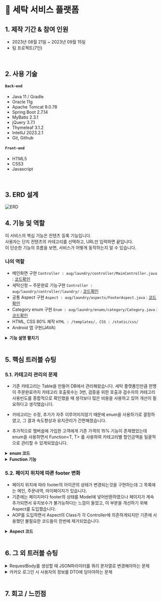 # :pushpin: 세탁 서비스 플랫폼

## 1. 제작 기간 & 참여 인원

-   2023년 08월 21일 ~ 2023년 09월 15일
-   팀 프로젝트(7인)

</br>

## 2. 사용 기술

#### `Back-end`

-   Java 11 / Gradle
-   Oracle 11g
-   Apache Tomcat 9.0.78
-   Spring Boot 2.7.14
-   MyBatis 2.3.1
-   jQuery 3.7.1
-   Thymeleaf 3.1.2
-   IntelliJ 2023.2.1
-   Git, Github

#### `Front-end`

-   HTML5
-   CSS3
-   Javascript

</br>

## 3. ERD 설계

![ERD](https://github.com/KIMSEUNGWO/TeamProject_Second/assets/128001994/3dac4ee1-a7b8-4032-af05-29147616aade)


## 4. 기능 및 역할

이 서비스의 핵심 기능은 컨텐츠 등록 기능입니다.  
사용자는 단지 컨텐츠의 카테고리를 선택하고, URL만 입력하면 끝입니다.  
이 단순한 기능의 흐름을 보면, 서비스가 어떻게 동작하는지 알 수 있습니다.

### 나의 역할
-   메인화면 구현 `Controller : aug/laundry/controller/MainController.java` : [코드확인](https://github.com/KIMSEUNGWO/TeamProject_Second/blob/main/src/main/java/aug/laundry/controller/MainController.java)
-   세탁신청 ~ 주문완료 기능구현 `Controller : aug/laundry/controller/laundry/` : [코드확인](https://github.com/KIMSEUNGWO/TeamProject_Second/blob/main/src/main/java/aug/laundry/controller/laundry/)
-   공통 Aspect 구현 `Aspect : aug/laundry/aspects/FooterAspect.java` : [코드확인](https://github.com/KIMSEUNGWO/TeamProject_Second/blob/main/src/main/java/aug/laundry/aspects/FooterAspect.java)
-   Category enum 구현 `Enum : aug/laundry/enums/category/Category.java`  : [코드확인](https://github.com/KIMSEUNGWO/TeamProject_Second/blob/main/src/main/java/aug/laundry/enums/category/Category.java)
-   HTML, CSS 80% 제작 `HTML : /templates/, CSS : /static/css/` 
-   Android 앱 구현(JAVA)

<details>
<summary><b>기능 설명 펼치기</b></summary>
<div markdown="1">

### 4.1. 전체 흐름

![세탁소URL](https://github.com/KIMSEUNGWO/TeamProject_Second/assets/128001994/fcd46ce9-dffa-4e74-b9fe-949bb484c725)

### 4.2. 사용자 요청

-   **사용자 신청**
![주문](https://github.com/KIMSEUNGWO/TeamProject_Second/assets/128001994/cda2f4a2-dbf5-4b79-b5bd-c7920d4644a5)
![주문2](https://github.com/KIMSEUNGWO/TeamProject_Second/assets/128001994/12073fc1-a4a1-454f-a012-2337fa782dc0)

-   **주문내역 확인, 배달원 수거**
![픽업](https://github.com/KIMSEUNGWO/TeamProject_Second/assets/128001994/dfff4380-0369-4d3d-b8bb-ae628b177f23)

-   **관리자 세탁물 검수 과정**
![검수](https://github.com/KIMSEUNGWO/TeamProject_Second/assets/128001994/ed852666-b51a-4d13-b774-25d3545ad6b6)

-   **세탁 후 사용자에게 배송**
![배송](https://github.com/KIMSEUNGWO/TeamProject_Second/assets/128001994/d885129e-9f68-4689-bcb0-ef40add82cf8)


### 4.3. 그 외 기능
-   **마이페이지 쿠폰, 포인트, 친구초대 기능 구현**
![마이페이지1](https://github.com/KIMSEUNGWO/TeamProject_Second/assets/128001994/849da23a-cc37-47e7-8c83-aaeca20fabf1)

-   **주소,비밀번호 찾기, 새 비밀번호 발급, 탈퇴기능 구현**
![마이페이지2](https://github.com/KIMSEUNGWO/TeamProject_Second/assets/128001994/14445af9-e469-487f-8aef-1ef54fc2f6ff">)

-   **구독 기능 구현**
![구독](https://github.com/KIMSEUNGWO/TeamProject_Second/assets/128001994/59fff444-3f69-4f75-a7f7-86484c340d7b)

</details>
</br>

## 5. 핵심 트러블 슈팅

### 5.1. 카테고리 관리의 문제

-   기존 카테고리는 Table을 만들어 DB에서 관리해왔습니다. 세탁 플랫폼인만큼 한명이 주문완료까지 카테고리 호출횟수는 3번, 검증을 위한 호출과 검수자의 카테고리 사용빈도를 종합적으로 확인했을 때 생각보다 많은 비용을 사용하고 있어 개선이 필요하다고 생각했습니다.

-   카테고리는 수정, 추가가 자주 이루어지지않기 때문에 enum을 사용하기로 결정하였고, 그 결과 속도향상과 유지관리가 간편해졌습니다.
-   추가적으로 멤버쉽에 가입한 고객에게 기존 가격의 15% 기능이 존재했었는데 enum을 사용하면서 Function<T, T> 를 사용하여 카테고리별 할인금액을 일괄적으로 관리할 수 있게되었습니다.

<details>
<summary><b>enum 코드</b></summary>
<div markdown="1">

`aug/laundry/enums/category/Category.java`

```java
public enum Category {

        COMMON("일반", null, null),
            BASIC("생활빨래", 4000L, COMMON),
            ADDITIONAL("생활빨래 20L 초과시 10L 당", 3800L, COMMON),

        CLOTHES("의류", null, null),
            Y_SHIRT("와이셔츠", 2100L, CLOTHES),
            SCHOOL_UNIFORM_SHIRT("교복셔츠", 2100L, CLOTHES),
            SCHOOL_UNIFORM_JACKET("교복자켓", 5000L, CLOTHES),
            REGULAR_SHIRT("일반셔츠", 2100L, CLOTHES),
            BLOUSE("블라우스", 4200L, CLOTHES),
            T_SHIRT("티셔츠", 4200L, CLOTHES),
            SWEAT_SHIRT("맨투맨", 4200L, CLOTHES),
            HOODIE("후드티", 4800L, CLOTHES),
            KNITWEAR("니트", 5500L, CLOTHES),
            SWEATER("스웨터", 5500L, CLOTHES),
            CARDIGAN("가디건", 5500L, CLOTHES),
            PANTS("바지", 4800L, CLOTHES),
            SKIRT("스커트", 4800L, CLOTHES),
            ONEPIECE("원피스", 6800L, CLOTHES),
            JUMPSUIT("점프수트", 6800L, CLOTHES),
            ARTIFICIAL_SKIN("인조가죽하의", 11000L, CLOTHES),
            VEST("조끼", 3000L, CLOTHES),
            PADDED_VEST("패딩조끼", 8000L, CLOTHES),
            SKI_BOARD_PANTS("스키,보드 바지", 24800L, CLOTHES),
            SKI_BOARD_JUMP_SUIT("스키, 보드 점스수트", 46800L, CLOTHES),
            SKI_BOARD_JACKET("스키, 보드 자켓", 37000L, CLOTHES),
            PADDED_PANTS("패딩바지", 11000L, CLOTHES),
            SUIT_JACKET("정장자켓", 5000L, CLOTHES),
            JACKET("자켓", 8000L, CLOTHES),
            JUMPER("점퍼", 8000L, CLOTHES),
            COAT("코트", 14000L, CLOTHES),
            TRENCH_COAT("트렌치 코드", 14000L, CLOTHES),
            LIGHTWEIGHT_PADDING("경량패딩", 9000L, CLOTHES),
            PADDING("일반패딩", 16800L, CLOTHES),
            DOWN_PADDING("다운패딩", 16800L, CLOTHES),
            ARTIFICIAL_LEATHER_JACKET("인조가죽자켓", 15000L, CLOTHES),
            TIE("넥타이", 2500L, CLOTHES),
            MUFFLER("목도리", 4000L, CLOTHES),
            SCARF("스카프", 4000L, CLOTHES),
            GLOVES("장갑", 4000L, CLOTHES),
            KNIT_CAP("니트모자", 4000L, CLOTHES),
            CAP_HAT("캡모자", 6000L, CLOTHES),

        BEDDING("침구류", null, null),
            REGULAR_BLANKET("일반이불", 12000L, BEDDING),
            MICROFIBER_BLANKET("극세사이불", 16000L, BEDDING),
            DOWNFER_BLANKET("다운퍼이불 (오리, 거위털)", 22000L, BEDDING),
            WOOL_BLANKET("양모이불", 23000L, BEDDING),
            SILK_QUIT_OF_SILK("실크이불", 25000L, BEDDING),
            BLANKET_PAD("이불패드", 10000L, BEDDING),
            BLANKET_COVER("이불커버", 10000L, BEDDING),
            SINGLE_BLANKET("홑이불", 10000L, BEDDING),
            REGULAR_TOPPER("일반토퍼", 18000L, BEDDING),
            GOOSE_TOPPER("구스토퍼", 25000L, BEDDING),
            PILLOW_COVER("베개커버", 3500L, BEDDING),
            PILLOW_COTTON("베개(솜)", 10000L, BEDDING),
            PILLOW_DOWNFER("베개(다운퍼)", 12000L, BEDDING),
        SHOES("신발", null, null),
            SNEAKERS("운동화", 6000L, SHOES),
            SHOESS("구두", 7000L, SHOES),
            LOAFERS("로퍼", 7000L, SHOES),
            SPORTS_SHOES("스포츠화", 9000L, SHOES),
            WALKER("워커", 11000L, SHOES),
            BOOTS("부츠", 15000L, SHOES),
            UGG_BOOTS("어그부츠", 20000L, SHOES);


    private final String title;
    private final Long price;
    private final Category parentCategory;
    private final Map<String, Long> childCategories = new ConcurrentHashMap<>();

    Category(String title, Long price, Category parentCategory) {
        this.title = title;
        this.price = price;
        this.parentCategory = parentCategory;
        // parentCategory가 null이 아니라면
        if (Objects.nonNull(parentCategory)) {
            parentCategory.childCategories.put(this.title, Objects.isNull(this.price) ? 0L : this.price);
        }

    }

    // 상위 카테고리 이름 가져오기
    public Category getParentCategory() {
        return parentCategory;
    }

    // 하위 카테고리 리스트 가져오기
    public Map<String, Long> getChildCategories() {
        return Collections.unmodifiableMap(childCategories);
    }

    // 전체 하위카테고리 가져오기
    public static Map<String, Long> getAll() {
        return Arrays.stream(Category.values()).filter(x -> Objects.nonNull(x.parentCategory)).collect(Collectors.toMap(y -> y.title, y -> y.price));
    }

    // 상위 카테고리 전체 가져오기
    public static Set<Category> getParentCategoryAll() {
        return Arrays.stream(Category.values()).filter(x -> Objects.isNull(x.getPrice()) && x != Category.COMMON).collect(Collectors.toSet());
    }

    // 카테고리 Title로 카테고리 가져오기
    public static Optional<Category> findByTitle(String title) {
        return Arrays.stream(Category.values()).filter(x -> x.getTitle().equals(title)).findAny();
    }

}


```

</div>
</details>

<details>
<summary><b>Function 기능</b></summary>
<div markdown="1">

`aug/laundry/enums/category/CategoryPriceCalculator.java`

```java
public enum CategoryPriceCalculator {
    COMMON(value -> value),
    PASS(value -> Math.round((Long)value * 0.85));

    private Function<Long, Long> expression;

    CategoryPriceCalculator(Function expression) {
        this.expression = expression;
    }

    protected Long calculate(Long value) {
        return this.expression.apply(value);
    }

    public Float percent() {
        return this.expression.apply(100L) / 100.0f;
    }
}

```

</div>
</details>

### 5.2. 페이지 위치에 따른 footer 변화

-   페이지 위치에 따라 footer의 아이콘의 상태가 변경되는것을 구현하는데 그 목록에는 메인, 주문내역, 마이페이지가 있습니다.
-   기존에는 페이지마다 footer의 상태를 Model에 넣어반환하였으나 페이지가 계속 추가되면서 유지보수가 불가능하다는 느낌이 들었고, 이 부분을 개선하기 위해 Aspect를 도입했습니다.
-   AOP를 도입하면서 Aspect의 Class가 각 Controller에 의존하게되지만 기존에 사용했던 불필요한 코드들이 한번에 제거되었습니다.

<details>
<summary><b>Aspect 코드</b></summary>
<div markdown="1">

`aug/laundry/aspects/FooterAspect.java 의 일부`

```java
@Before("execution(* aug.laundry.controller.MainController.*(..))")
public void mainpageAspect(JoinPoint joinPoint) {
    log.info("MainPageController Aspect Before 실행 : {}", joinPoint.getSignature().getName());

    Object[] args = joinPoint.getArgs();
    for (Object arg : args) {
        if (arg instanceof Model) {
            ((Model) arg).addAttribute("footer", "main");
            return;
        }

    }
}
```
<img width="426" src="https://github.com/KIMSEUNGWO/TeamProject_Second/assets/128001994/d945ee7a-a7ac-4999-a222-bf95cb838a48">
</div>
</details>


</br>

## 6. 그 외 트러블 슈팅

<details>
<summary>RequestBody를 생성할 때 JSON파라미터를 쿼리 문자열로 변경해야하는 문제</summary>
<div markdown="1">

-   okHttp에서 제공하는 HttpUrl.Builder를 이용하여 URL의 쿼리 문자열을 반환하는 'encodeParameters'메서드를 만들어서 해결

```java
public String encodeParameters(JSONObject params) {
    HttpUrl.Builder urlBuilder = HttpUrl.parse(KAKAO_REDIRECT_URL).newBuilder();
    for (String key : params.keySet()) {
        urlBuilder.addQueryParameter(key, params.getString(key));
    }
    return urlBuilder.build().encodedQuery();
}

```

</div>
</details>

<details>
<summary>카카오 로그인 시 사용자의 정보를 DTO에 담아야하는 문제</summary>
<div markdown="1">

-   ObjectMapper 객체를 이용하여 JSON데이터를 java객체에 저장하면 된다.
-   DeserializationFeature.FAIL_ON_UNKNOWN_PROPERTIES 설정은 JSON데이터에 java 클래스에 없는 속성이 있어도 예외를 던지지 않게 하는 설정이다.

```java
ObjectMapper obMapper = new ObjectMapper();
obMapper.configure(DeserializationFeature.FAIL_ON_UNKNOWN_PROPERTIES, false);
KakaoProfile kakaoProfile = null;
try {
    kakaoProfile = obMapper.readValue(body.string(), KakaoProfile.class);
}catch(JsonMappingException e){
    e.printStackTrace();

}catch (JsonProcessingException e){
    e.printStackTrace();
}
```

</div>
</details>

</br>

## 7. 회고 / 느낀점

>
